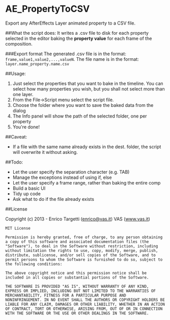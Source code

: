 AE_PropertyToCSV
================

Export any AfterEffects Layer animated property to a CSV file.

##What the script does:
It writes a .csv file to disk for each property selected in the editor baking the **property value** for each frame of the composition.

###Export format
The generated .csv file is in the format: ```frame,value1,value2,...,valueN```.
The file name is in the format: ```layer.name_property.name.csv```

##Usage:
1. Just select the properties that you want to bake in the timeline. You can select how many properties you wish, but you shall not select more than one layer.
2. From the File->Script menu select the script file.
3. Choose the folder where you want to save the baked data from the dialog
4. The Info panel will show the path of the selected folder, one per property
5. You're done!

##Caveat:
- If a file with the same name already exists in the dest. folder, the script will overwrite it without asking.

##Todo:
- Let the user specify the separation character (e.g. TAB)
- Manage the exceptions instead of using if, else
- Let the user specify a frame range, rather than baking the entire comp
- Build a basic UI
- Tidy up code
- Ask what to do if the file already exists

##License

  Copyright (c) 2013 - Enrico Targetti (enrico@vas.it)
						 VAS (www.vas.it)

	MIT License

	Permission is hereby granted, free of charge, to any person obtaining
	a copy of this software and associated documentation files (the
	"Software"), to deal in the Software without restriction, including
	without limitation the rights to use, copy, modify, merge, publish,
	distribute, sublicense, and/or sell copies of the Software, and to
	permit persons to whom the Software is furnished to do so, subject to
	the following conditions:

	The above copyright notice and this permission notice shall be
	included in all copies or substantial portions of the Software.

	THE SOFTWARE IS PROVIDED "AS IS", WITHOUT WARRANTY OF ANY KIND,
	EXPRESS OR IMPLIED, INCLUDING BUT NOT LIMITED TO THE WARRANTIES OF
	MERCHANTABILITY, FITNESS FOR A PARTICULAR PURPOSE AND
	NONINFRINGEMENT. IN NO EVENT SHALL THE AUTHORS OR COPYRIGHT HOLDERS BE
	LIABLE FOR ANY CLAIM, DAMAGES OR OTHER LIABILITY, WHETHER IN AN ACTION
	OF CONTRACT, TORT OR OTHERWISE, ARISING FROM, OUT OF OR IN CONNECTION
	WITH THE SOFTWARE OR THE USE OR OTHER DEALINGS IN THE SOFTWARE.
